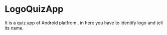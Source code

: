 # LogoQuizApp
It is a quiz app of Android platfrom , in here you have to identify logo and tell its name.

